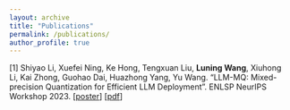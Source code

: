 ```yaml
---
layout: archive
title: "Publications"
permalink: /publications/
author_profile: true
---
```


[1] Shiyao Li, Xuefei Ning, Ke Hong, Tengxuan Liu, **Luning Wang**, Xiuhong Li, Kai Zhong, Guohao Dai, Huazhong Yang, Yu Wang. “LLM-MQ: Mixed-precision Quantization for Efficient LLM Deployment”. ENLSP NeurIPS Workshop 2023. [<a href='https://raw.githubusercontent.com/wln20/wln20.github.io/master/files/LLM-MQ-poster.png'>poster</a>] [<a href='https://docs.google.com/viewer?url=https://raw.githubusercontent.com/wln20/wln20.github.io/master/files/LLM_MQ.pdf'>pdf</a>]


